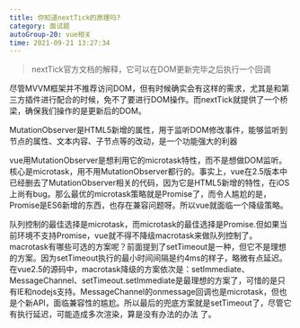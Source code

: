 ```yaml
---
title: 你知道nextTick的原理吗?
category: 面试题
autoGroup-20: vue相关
time: 2021-09-21 13:27:34
---
```


> nextTick官方文档的解释，它可以在DOM更新完毕之后执行一个回调  

尽管MVVM框架并不推荐访问DOM，但有时候确实会有这样的需求，尤其是和第三方插件进行配合的时候，免不了要进行DOM操作。而nextTick就提供了一个桥梁，确保我们操作的是更新后的DOM。  

MutationObserver是HTML5新增的属性，用于监听DOM修改事件，能够监听到节点的属性、文本内容、子节点等的改动，是一个功能强大的利器  

vue用MutationObserver是想利用它的microtask特性，而不是想做DOM监听。核心是microtask，用不用MutationObserver都行的。事实上，vue在2.5版本中已经删去了MutationObserver相关的代码，因为它是HTML5新增的特性，在iOS上尚有bug。那么最优的microtask策略就是Promise了，而令人尴尬的是，Promise是ES6新增的东西，也存在兼容问题呀。所以vue就面临一个降级策略。  

队列控制的最佳选择是microtask，而microtask的最佳选择是Promise.但如果当前环境不支持Promise，vue就不得不降级macrotask来做队列控制了。macrotask有哪些可选的方案呢？前面提到了setTimeout是一种，但它不是理想的方案。因为setTimeout执行的最小时间间隔是约4ms的样子，略微有点延迟。在vue2.5的源码中，macrotask降级的方案依次是：setImmediate、MessageChannel、setTimeout.setImmediate是最理想的方案了，可惜的是只有IE和nodejs支持。MessageChannel的onmessage回调也是microtask，但也是个新API，面临兼容性的尴尬。所以最后的兜底方案就是setTimeout了，尽管它有执行延迟，可能造成多次渲染，算是没有办法的办法
了。  

